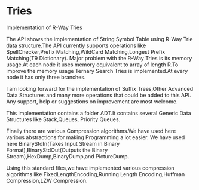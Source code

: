 Tries
=====
Implementation of R-Way Tries

The API shows the implementation of String Symbol Table using R-Way Trie data structure.The API currently supports  operations like
SpellChecker,Prefix Matching,WildCard Matching,Longest Prefix Matching(T9 Dictionary).
Major problem with the R-Way Tries is its memory usage.At each node it uses memory equivalent to array of length R.To improve
the memory usage Ternary Search Tries is implemented.At every node it has only three branches.

I am looking forward for the implementation of Suffix Trees,Other Advanced Data Structures and many more operations that could be added to this API.
Any support, help or suggestions on improvement are most welcome.

This implementation contains a folder ADT.It contains several Generic Data Structures like Stack,Queues, Priority Queues.

Finally there are various Compression algorithms.We have used
here various abstractions for making Programming a lot easier.
We have used here BinaryStdIn(Takes Input Stream in Binary Format),BinaryStdOut(Outputs the Binary Stream),HexDump,BinaryDump,and PictureDump.

Using this standard files,we have implemented various compression algorithms like FixedLengthEncoding,Running Length Encoding,Huffman Compression,LZW Compression.
